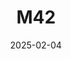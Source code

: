 ---
title: M42
date: 2025-02-04
image: "M42.jpg"
palette: R/G/B
gear:
- ref: azgti
- ref: gt71
- ref: zwoeaf
- ref: asi662
  settings:
    exposure: 60s
    gain: 252
    binning: 1x
    frames:
      units: ""
      lights: 12
      darks: 20
      lights: 0
      bias: 50
- ref: lextreme
---